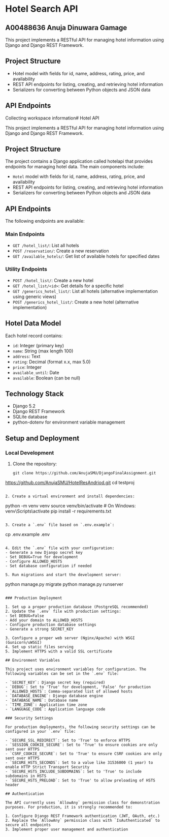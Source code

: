 # Hotel Search API
## A00488636 Anuja Dinuwara Gamage 
This project implements a RESTful API for managing hotel information using Django and Django REST Framework.

## Project Structure
- Hotel model with fields for id, name, address, rating, price, and availability
- REST API endpoints for listing, creating, and retrieving hotel information
- Serializers for converting between Python objects and JSON data

## API Endpoints

Collecting workspace information# Hotel API

This project implements a RESTful API for managing hotel information using Django and Django REST Framework.

## Project Structure

The project contains a Django application called hotelapi that provides endpoints for managing hotel data. The main components include:

- `Hotel` model with fields for id, name, address, rating, price, and availability
- REST API endpoints for listing, creating, and retrieving hotel information
- Serializers for converting between Python objects and JSON data

## API Endpoints

The following endpoints are available:

### Main Endpoints
- `GET /hotel_list/`: List all hotels
- `POST /reservation/`: Create a new reservation
- `GET /available_hotels/`: Get list of available hotels for specified dates

### Utility Endpoints
- `POST /hotel_list/`: Create a new hotel
- `GET /hotel_list/<id>`: Get details for a specific hotel
- `GET /generics_hotel_list/`: List all hotels (alternative implementation using generic views)
- `POST /generics_hotel_list/`: Create a new hotel (alternative implementation)

## Hotel Data Model

Each hotel record contains:
- `id`: Integer (primary key)
- `name`: String (max length 100)
- `address`: Text
- `rating`: Decimal (format x.x, max 5.0)
- `price`: Integer
- `available_until`: Date
- `available`: Boolean (can be null)

## Technology Stack

- Django 5.2
- Django REST Framework
- SQLite database
- python-dotenv for environment variable management

## Setup and Deployment

### Local Development

1. Clone the repository:
   ```
   git clone https://github.com/AnujaSMU/DjangoFinalAssignment.git

https://github.com/AnujaSMU/HotelResAndriod.git
   cd testproj
   ```

2. Create a virtual environment and install dependencies:
   ```
   python -m venv venv
   source venv/bin/activate  # On Windows: venv\Scripts\activate
   pip install -r requirements.txt
   ```

3. Create a `.env` file based on `.env.example`:
   ```
   cp .env.example .env
   ```

4. Edit the `.env` file with your configuration:
   - Generate a new Django secret key
   - Set DEBUG=True for development
   - Configure ALLOWED_HOSTS
   - Set database configuration if needed

5. Run migrations and start the development server:
   ```
   python manage.py migrate
   python manage.py runserver
   ```

### Production Deployment

1. Set up a proper production database (PostgreSQL recommended)
2. Update the `.env` file with production settings:
   - Set DEBUG=False
   - Add your domain to ALLOWED_HOSTS
   - Configure production database settings
   - Generate a strong SECRET_KEY

3. Configure a proper web server (Nginx/Apache) with WSGI (Gunicorn/uWSGI)
4. Set up static files serving
5. Implement HTTPS with a valid SSL certificate

## Environment Variables

This project uses environment variables for configuration. The following variables can be set in the `.env` file:

- `SECRET_KEY`: Django secret key (required)
- `DEBUG`: Set to 'True' for development, 'False' for production
- `ALLOWED_HOSTS`: Comma-separated list of allowed hosts
- `DATABASE_ENGINE`: Django database engine
- `DATABASE_NAME`: Database name
- `TIME_ZONE`: Application time zone
- `LANGUAGE_CODE`: Application language code

### Security Settings

For production deployments, the following security settings can be configured in your `.env` file:

- `SECURE_SSL_REDIRECT`: Set to 'True' to enforce HTTPS
- `SESSION_COOKIE_SECURE`: Set to 'True' to ensure cookies are only sent over HTTPS
- `CSRF_COOKIE_SECURE`: Set to 'True' to ensure CSRF cookies are only sent over HTTPS
- `SECURE_HSTS_SECONDS`: Set to a value like 31536000 (1 year) to enable HTTP Strict Transport Security
- `SECURE_HSTS_INCLUDE_SUBDOMAINS`: Set to 'True' to include subdomains in HSTS
- `SECURE_HSTS_PRELOAD`: Set to 'True' to allow preloading of HSTS header

## Authentication

The API currently uses `AllowAny` permission class for demonstration purposes. For production, it is strongly recommended to:

1. Configure Django REST Framework authentication (JWT, OAuth, etc.)
2. Replace the `AllowAny` permission class with `IsAuthenticated` to secure all endpoints
3. Implement proper user management and authentication
